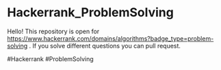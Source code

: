 # Hackerrank_ProblemSolving
Hello! 
This repository is open for https://www.hackerrank.com/domains/algorithms?badge_type=problem-solving . If you solve different questions you can pull request.

#Hackerrank #ProblemSolving
